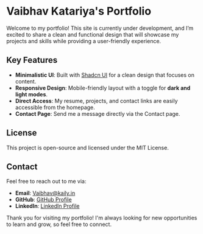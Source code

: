 # Vaibhav Katariya's Portfolio

<!-- Welcome to my portfolio! After weeks of hard work, I’m excited to share a clean, functional site that showcases my projects and skills while providing a user-friendly experience.
-->

Welcome to my portfolio! This site is currently under development, and I’m excited to share a clean and functional design that will showcase my projects and skills while providing a user-friendly experience.

## Key Features

- **Minimalistic UI**: Built with [Shadcn UI](https://ui.shadcn.com/) for a clean design that focuses on content.
- **Responsive Design**: Mobile-friendly layout with a toggle for **dark and light modes**.
- **Direct Access**: My resume, projects, and contact links are easily accessible from the homepage.
- **Contact Page**: Send me a message directly via the Contact page.

## License

This project is open-source and licensed under the MIT License.

## Contact

Feel free to reach out to me via:

- **Email**: [Vaibhav@kaily.in](mailto:vaibhav@kaily.in)
- **GitHub**: [GitHub Profile](https://github.com/VaibhavKatariya)
- **LinkedIn**: [LinkedIn Profile](https://www.linkedin.com/in/vaibhavkatariyaa)

Thank you for visiting my portfolio! I'm always looking for new opportunities to learn and grow, so feel free to connect.
